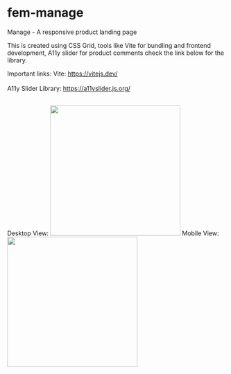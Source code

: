 # fem-manage
Manage - A responsive product landing page


This is created using CSS Grid, tools like Vite for bundling and frontend development, A11y slider for product comments check the link below for the library.


Important links:
Vite: https://vitejs.dev/ </br></br>
A11y Slider Library: https://a11yslider.js.org/ </br></br>

Desktop View:
<img src="/images/fem-manage-desktop_ss.png" width="300">
Mobile View:
<img src="/images/fem-manage-mobile_ss.png" width="300">
